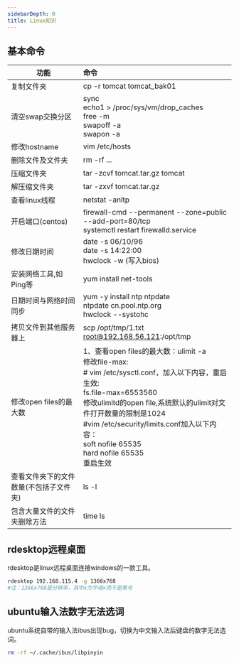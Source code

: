 ```yaml
---
sidebarDepth: 0
title: Linux知识
---
```


## 基本命令
| 功能      | 命令     |
| ------------- |:-------------|
| 复制文件夹  | cp -r tomcat tomcat_bak01 |
| 清空swap交换分区 | sync<br>echo1 > /proc/sys/vm/drop_caches<br>free -m<br>swapoff -a<br>swapon -a|
| 修改hostname | vim /etc/hosts |
| 删除文件及文件夹 | rm -rf ...|
| 压缩文件夹 | tar -zcvf tomcat.tar.gz tomcat|
| 解压缩文件夹 | tar -zxvf tomcat.tar.gz |
| 查看linux线程 | netstat -anltp |
| 开启端口(centos) | firewall-cmd --permanent --zone=public --add-port=80/tcp<br>systemctl restart firewalld.service|
| 修改日期时间| date -s 06/10/96<br>date -s 14:22:00<br>hwclock -w (写入bios) |
| 安装网络工具,如Ping等 | yum install net-tools |
| 日期时间与网络时间同步 | yum -y install ntp ntpdate<br> ntpdate cn.pool.ntp.org<br>hwclock --systohc |
| 拷贝文件到其他服务器上 | scp /opt/tmp/1.txt root@192.168.56.121:/opt/tmp|
| 修改open files的最大数 | 1、查看open files的最大数：ulimit -a<br>修改file-max:<br># vim /etc/sysctl.conf，加入以下内容，重启生效:<br>fs.file-max=6553560<br>修改ulimitd的open file,系统默认的ulimit对文件打开数量的限制是1024<br>#vim /etc/security/limits.conf加入以下内容：<br>soft nofile 65535<br>hard nofile 65535<br>重启生效|
| 查看文件夹下的文件数量(不包括子文件夹) | ls -l|grep "^-"| wc -l |
| 包含大量文件的文件夹删除方法 | time ls | xargs -L 100 rm -f |
## rdesktop远程桌面
rdesktop是linux远程桌面连接windows的一款工具。   
```bash
rdesktop 192.168.115.4 -g 1366x768
#注：1366x768是分辨率，其中x为字母x而不是乘号
```

## ubuntu输入法数字无法选词
ubuntu系统自带的输入法ibus出现bug，切换为中文输入法后键盘的数字无法选词。   
```bash
rm -rf ~/.cache/ibus/libpinyin
```

